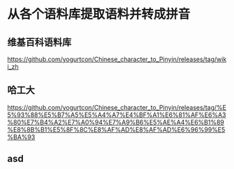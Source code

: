 # 从各个语料库提取语料并转成拼音

## 维基百科语料库

https://github.com/yogurtcon/Chinese_character_to_Pinyin/releases/tag/wiki_zh

## 哈工大

https://github.com/yogurtcon/Chinese_character_to_Pinyin/releases/tag/%E5%93%88%E5%B7%A5%E5%A4%A7%E4%BF%A1%E6%81%AF%E6%A3%80%E7%B4%A2%E7%A0%94%E7%A9%B6%E5%AE%A4%E6%B1%89%E8%8B%B1%E5%8F%8C%E8%AF%AD%E8%AF%AD%E6%96%99%E5%BA%93

## asd
